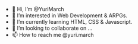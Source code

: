 - 👋 Hi, I’m @YuriMarch
- 👀 I’m interested in Web Development & ARPGs.
- 🌱 I’m currently learning HTML, CSS & Javascript.
- 💞️ I’m looking to collaborate on ...
- 📫 How to reach me @yuri.march

<!---
YuriMarch/YuriMarch is a ✨ special ✨ repository because its `README.md` (this file) appears on your GitHub profile.
You can click the Preview link to take a look at your changes.
--->
